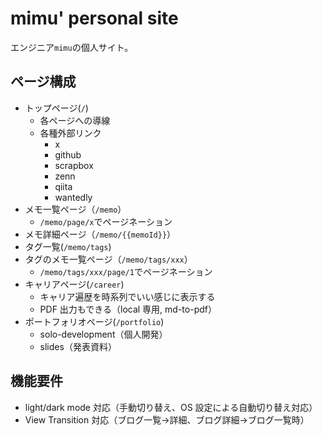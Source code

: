 # mimu' personal site

エンジニア`mimu`の個人サイト。

## ページ構成

- トップページ(`/`)
  - 各ページへの導線
  - 各種外部リンク
    - x
    - github
    - scrapbox
    - zenn
    - qiita
    - wantedly
- メモ一覧ページ（`/memo`）
  - `/memo/page/x`でページネーション
- メモ詳細ページ（`/memo/{{memoId}}`）
- タグ一覧(`/memo/tags`)
- タグのメモ一覧ページ（`/memo/tags/xxx`）
  - `/memo/tags/xxx/page/1`でページネーション
- キャリアページ(`/career`)
  - キャリア遍歴を時系列でいい感じに表示する
  - PDF 出力もできる（local 専用, md-to-pdf）
- ポートフォリオページ(`/portfolio`)
  - solo-development（個人開発）
  - slides（発表資料）

## 機能要件

- light/dark mode 対応（手動切り替え、OS 設定による自動切り替え対応）
- View Transition 対応（ブログ一覧->詳細、ブログ詳細->ブログ一覧時）
